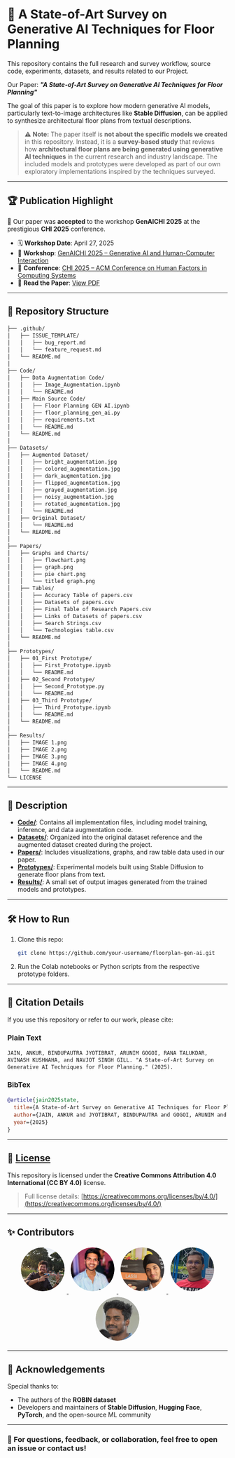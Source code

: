 # 🧠 A State-of-Art Survey on Generative AI Techniques for Floor Planning

This repository contains the full research and survey workflow, source code, experiments, datasets, and results related to our Project.

Our Paper:
***"A State-of-Art Survey on Generative AI Techniques for Floor Planning"***

The goal of this paper is to explore how modern generative AI models, particularly text-to-image architectures like **Stable Diffusion**, can be applied to synthesize architectural floor plans from textual descriptions.

> ⚠️ **Note:** The paper itself is **not about the specific models we created** in this repository. Instead, it is a **survey-based study** that reviews how **architectural floor plans are being generated using generative AI techniques** in the current research and industry landscape.
> The included models and prototypes were developed as part of our own exploratory implementations inspired by the techniques surveyed.

---

## 🏆 Publication Highlight

📢 Our paper was **accepted** to the workshop **GenAICHI 2025** at the prestigious **CHI 2025** conference.

- 🗓️ **Workshop Date**: April 27, 2025  
- 🧩 **Workshop**: [GenAICHI 2025 – Generative AI and Human-Computer Interaction](https://generativeaiandhci.github.io/)  
- 🧠 **Conference**: [CHI 2025 – ACM Conference on Human Factors in Computing Systems](https://chi2025.acm.org/)  
- 📄 **Read the Paper**: [View PDF](https://generativeaiandhci.github.io/papers/2025/genaichi2025_6.pdf)

---

## 📁 Repository Structure

```
├── .github/
│   ├── ISSUE_TEMPLATE/
│   │   ├── bug_report.md
│   │   └── feature_request.md
│   └── README.md
│
├── Code/
│   ├── Data Augmentation Code/
│   │   ├── Image_Augmentation.ipynb
│   │   └── README.md
│   ├── Main Source Code/
│   │   ├── Floor Planning GEN AI.ipynb
│   │   ├── floor_planning_gen_ai.py
│   │   ├── requirements.txt
│   │   └── README.md
│   └── README.md
│
├── Datasets/
│   ├── Augmented Dataset/
│   │   ├── bright_augmentation.jpg
│   │   ├── colored_augmentation.jpg
│   │   ├── dark_augmentation.jpg
│   │   ├── flipped_augmentation.jpg
│   │   ├── grayed_augmentation.jpg
│   │   ├── noisy_augmentation.jpg
│   │   ├── rotated_augmentation.jpg
│   │   └── README.md
│   ├── Original Dataset/
│   │   └── README.md
│   └── README.md
│
├── Papers/
│   ├── Graphs and Charts/
│   │   ├── flowchart.png
│   │   ├── graph.png
│   │   ├── pie chart.png
│   │   └── titled graph.png
│   ├── Tables/
│   │   ├── Accuracy Table of papers.csv
│   │   ├── Datasets of papers.csv
│   │   ├── Final Table of Research Papers.csv
│   │   ├── Links of Datasets of papers.csv
│   │   ├── Search Strings.csv
│   │   └── Technologies table.csv
│   └── README.md
│
├── Prototypes/
│   ├── 01_First Prototype/
│   │   ├── First_Prototype.ipynb
│   │   └── README.md
│   ├── 02_Second Prototype/
│   │   ├── Second_Prototype.py
│   │   └── README.md
│   ├── 03_Third Prototype/
│   │   ├── Third_Prototype.ipynb
│   │   └── README.md
│   └── README.md
│
├── Results/
│   ├── IMAGE 1.png
│   ├── IMAGE 2.png
│   ├── IMAGE 3.png
│   ├── IMAGE 4.png
│   └── README.md
└── LICENSE
```

---

## 📌 Description

- **[Code/](https://github.com/Jyotibrat/Floor-Planning-Generative-AI/tree/main/Code)**: Contains all implementation files, including model training, inference, and data augmentation code.
- **[Datasets/](https://github.com/Jyotibrat/Floor-Planning-Generative-AI/tree/main/Datasets)**: Organized into the original dataset reference and the augmented dataset created during the project.
- **[Papers/](https://github.com/Jyotibrat/Floor-Planning-Generative-AI/tree/main/Papers)**: Includes visualizations, graphs, and raw table data used in our paper.
- **[Prototypes/](https://github.com/Jyotibrat/Floor-Planning-Generative-AI/tree/main/Prototypes)**: Experimental models built using Stable Diffusion to generate floor plans from text.
- **[Results/](https://github.com/Jyotibrat/Floor-Planning-Generative-AI/tree/main/Results)**: A small set of output images generated from the trained models and prototypes.

---

## 🛠️ How to Run

1. Clone this repo:
   ```bash
   git clone https://github.com/your-username/floorplan-gen-ai.git
   ```

2. Run the Colab notebooks or Python scripts from the respective prototype folders.

---

## 📄 Citation Details

If you use this repository or refer to our work, please cite:

### Plain Text

```text
JAIN, ANKUR, BINDUPAUTRA JYOTIBRAT, ARUNIM GOGOI, RANA TALUKDAR, AVINASH KUSHWAHA, and NAVJOT SINGH GILL. "A State-of-Art Survey on Generative AI Techniques for Floor Planning." (2025).
```

### BibTex

```bibtex
@article{jain2025state,
  title={A State-of-Art Survey on Generative AI Techniques for Floor Planning},
  author={JAIN, ANKUR and JYOTIBRAT, BINDUPAUTRA and GOGOI, ARUNIM and TALUKDAR, RANA and KUSHWAHA, AVINASH and GILL, NAVJOT SINGH},
  year={2025}
}
```

---

## 🔖 [License](LICENSE)

This repository is licensed under the **Creative Commons Attribution 4.0 International (CC BY 4.0)** license.

> Full license details: [https://creativecommons.org/licenses/by/4.0/](https://creativecommons.org/licenses/by/4.0/)

---

## ✨ Contributors

<div align="center">
  <a href="https://github.com/Arunim-Gogoi">
    <img src="./Assets/Arunim_Gogoi.png" alt="Arunim Gogoi" style="border-radius: 50%; margin: 5px; width: 100px; height: 100px;">
  </a>
  <a href="https://github.com/AvinashK47">
    <img src="./Assets/Avinash_Kushwaha.png" alt="Avinash Kushwaha" style="border-radius: 50%; margin: 5px; width: 100px; height: 100px;">
  </a>
  <a href="https://github.com/NAVJOT2005">
    <img src="./Assets/Navjot_Singh_Gill.png" alt="Navjot Singh Gill" style="border-radius: 50%; margin: 5px; width: 100px; height: 100px;">
  </a>
  <a href="https://github.com/Jyotibrat">
    <img src="./Assets/Bindupautra_Jyotibrat.png" alt="Bindupautra Jyotibrat" style="border-radius: 50%; margin: 5px; width: 100px; height: 100px;">
  </a>
  <a href="https://github.com/Auth0r-C0dez">
    <img src="./Assets/Rana_Talukdar.png" alt="Rana Talukdar" style="border-radius: 50%; margin: 5px; width: 100px; height: 100px;">
  </a>
</div>

---

## 🙏 Acknowledgements

Special thanks to:

* The authors of the **ROBIN dataset**
* Developers and maintainers of **Stable Diffusion**, **Hugging Face**, **PyTorch**, and the open-source ML community

---

### 💬 For questions, feedback, or collaboration, feel free to open an issue or contact us!